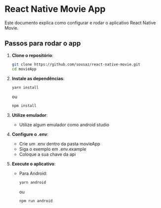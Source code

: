 # React Native Movie App

Este documento explica como configurar e rodar o aplicativo React Native Movie.

## Passos para rodar o app

1. **Clone o repositório**:
    ```bash
    git clone https://github.com/sousaz/react-native-movie.git
    cd movieApp
    ```

2. **Instale as dependências**:
    ```bash
    yarn install
    ```
    ou
    ```bash
    npm install
    ```

3. **Utilize emulador**:
    - Utilize algum emulador como android studio

4. **Configure o .env**:
    - Crie um .env dentro da pasta movieApp
    - Siga o exemplo em .env.example
    - Coloque a sua chave da api

5. **Execute o aplicativo**:
    - Para Android:
      ```bash
      yarn android
      ```
      ou
      ```bash
      npm run android
      ```

